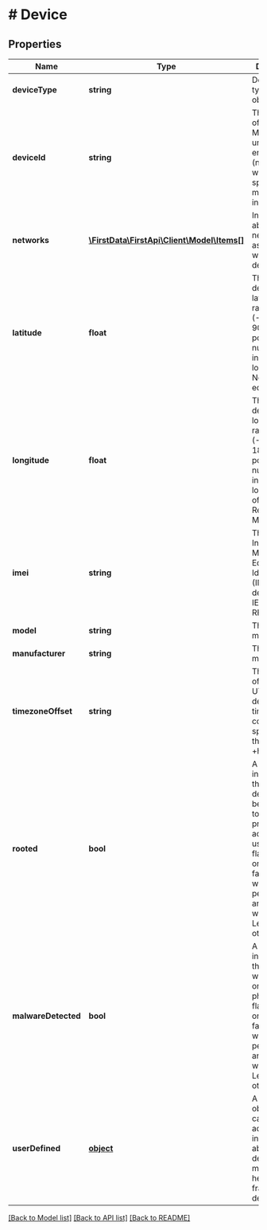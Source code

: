 # # Device

## Properties

Name | Type | Description | Notes
------------ | ------------- | ------------- | -------------
**deviceType** | **string** | Defines the type of this object. | 
**deviceId** | **string** | The unique ID of the device. Must be unique for the entire system (not just within a specific merchant or industry). | 
**networks** | [**\FirstData\FirstApi\Client\Model\Items[]**](Items.md) | Information about the networks associated with the device. | [optional] 
**latitude** | **float** | The GPS decimal latitude, ranging from (-90.0 to 90.0) where positive numbers indicate locations North of the equator. | [optional] 
**longitude** | **float** | The GPS decimal longitude, ranging from (-180.0 to 180.0) where positive numbers indicate locations East of the IERS Reference Meridian. | [optional] 
**imei** | **string** | The device&#39;s International Mobile Equipment Identity (IMEI) as described in IETF RFC7254. | [optional] 
**model** | **string** | The device&#39;s model name. | [optional] 
**manufacturer** | **string** | The device&#39;s manufacturer. | [optional] 
**timezoneOffset** | **string** | The timezone offset from UTC to the devices timezone configuration, specified in the format +hh:mm. | [optional] 
**rooted** | **bool** | A flag indicating that the device has been altered to allow privileged access to users. This flag should only be set to false if a test was performed and the result was negative. Leave unset otherwise. | [optional] 
**malwareDetected** | **bool** | A flag indicating that malware was detected on the mobile phone. This flag should only be set to false if a test was performed and the result was negative. Leave unset otherwise. | [optional] 
**userDefined** | [**object**](.md) | A JSON object that can carry any additional information about the device that might be helpful for fraud detection. | [optional] 

[[Back to Model list]](../../README.md#documentation-for-models) [[Back to API list]](../../README.md#documentation-for-api-endpoints) [[Back to README]](../../README.md)


